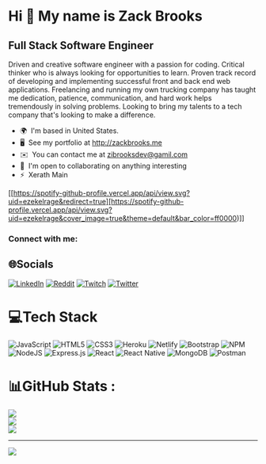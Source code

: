 Hi 👋 My name is Zack Brooks 
============================
Full Stack Software Engineer
----------------------------
Driven and creative software engineer with a passion for coding. Critical thinker who is always looking for opportunities to learn. Proven track record of developing and implementing successful front and back end web applications. Freelancing and running my own trucking company has taught me dedication, patience, communication, and hard work helps tremendously in solving problems. Looking to bring my talents to a tech company that's looking to make a difference.  
* 🌍  I'm based in United States. 
* 🖥️  See my portfolio at http://zackbrooks.me 
* ✉️  You can contact me at zibrooksdev@gamil.com 
* 🤝  I'm open to collaborating on anything interesting 
* ⚡  Xerath Main

[[https://spotify-github-profile.vercel.app/api/view.svg?uid=ezekelrage&redirect=true][https://spotify-github-profile.vercel.app/api/view.svg?uid=ezekelrage&cover_image=true&theme=default&bar_color=ff0000)]]

<h3 align="left">Connect with me:</h3>

## 🌐Socials
[![LinkedIn](https://img.shields.io/badge/LinkedIn-%230077B5.svg?logo=linkedin&logoColor=white)](https://linkedin.com/in/zackbrooks) [![Reddit](https://img.shields.io/badge/Reddit-%23FF4500.svg?logo=Reddit&logoColor=white)](https://reddit.com/user/EzekelRAGE) [![Twitch](https://img.shields.io/badge/Twitch-%239146FF.svg?logo=Twitch&logoColor=white)](https://twitch.tv/EzekelRAGE) [![Twitter](https://img.shields.io/badge/Twitter-%231DA1F2.svg?logo=Twitter&logoColor=white)](https://twitter.com/EzekelRAGE) 

# 💻Tech Stack
![JavaScript](https://img.shields.io/badge/javascript-%23323330.svg?style=for-the-badge&logo=javascript&logoColor=%23F7DF1E) ![HTML5](https://img.shields.io/badge/html5-%23E34F26.svg?style=for-the-badge&logo=html5&logoColor=white) ![CSS3](https://img.shields.io/badge/css3-%231572B6.svg?style=for-the-badge&logo=css3&logoColor=white) ![Heroku](https://img.shields.io/badge/heroku-%23430098.svg?style=for-the-badge&logo=heroku&logoColor=white) ![Netlify](https://img.shields.io/badge/netlify-%23000000.svg?style=for-the-badge&logo=netlify&logoColor=#00C7B7) ![Bootstrap](https://img.shields.io/badge/bootstrap-%23563D7C.svg?style=for-the-badge&logo=bootstrap&logoColor=white) ![NPM](https://img.shields.io/badge/NPM-%23000000.svg?style=for-the-badge&logo=npm&logoColor=white) ![NodeJS](https://img.shields.io/badge/node.js-6DA55F?style=for-the-badge&logo=node.js&logoColor=white) ![Express.js](https://img.shields.io/badge/express.js-%23404d59.svg?style=for-the-badge&logo=express&logoColor=%2361DAFB) ![React](https://img.shields.io/badge/react-%2320232a.svg?style=for-the-badge&logo=react&logoColor=%2361DAFB) ![React Native](https://img.shields.io/badge/react_native-%2320232a.svg?style=for-the-badge&logo=react&logoColor=%2361DAFB) ![MongoDB](https://img.shields.io/badge/MongoDB-%234ea94b.svg?style=for-the-badge&logo=mongodb&logoColor=white) ![Postman](https://img.shields.io/badge/Postman-FF6C37?style=for-the-badge&logo=postman&logoColor=white)
# 📊GitHub Stats :
![](https://github-readme-stats.vercel.app/api?username=zackbrooks&theme=dark&hide_border=true&include_all_commits=false&count_private=true)<br/>
![](https://github-readme-streak-stats.herokuapp.com/?user=zackbrooks&theme=dark&hide_border=true)<br/>
![](https://github-readme-stats.vercel.app/api/top-langs/?username=zackbrooks&theme=dark&hide_border=true&include_all_commits=false&count_private=true&layout=compact)

---
[![](https://visitcount.itsvg.in/api?id=zackbrooks&icon=0&color=4)](https://visitcount.itsvg.in)




